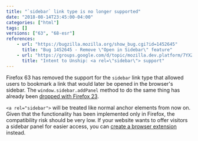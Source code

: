 ```yaml
---
title: "`sidebar` link type is no longer supported"
date: "2018-08-14T23:45:00-04:00"
categories: ["html"]
tags: []
versions: ["63", "68-esr"]
references:
    - url: "https://bugzilla.mozilla.org/show_bug.cgi?id=1452645"
      title: "Bug 1452645 - Remove \"Open in Sidebar\" feature"
    - url: "https://groups.google.com/d/topic/mozilla.dev.platform/7YXZLzvq6Qg/discussion"
      title: "Intent to Unship: <a rel=\"sidebar\"> support"
---
```

Firefox 63 has removed the support for the `sidebar` link type that allowed users to bookmark a link that would later be opened in the browser's sidebar. The `window.sidebar.addPanel` method to do the same thing has already been [dropped with Firefox 23](https://www.fxsitecompat.dev/en-CA/docs/2013/ability-to-add-a-sidebar-panel-has-been-dropped/).

`<a rel="sidebar">` will be treated like normal anchor elements from now on. Given that the functionality has been implemented only in Firefox, the compatibility risk should be very low. If your website wants to offer visitors a sidebar panel for easier access, you can [create a browser extension](https://developer.mozilla.org/docs/Mozilla/Add-ons/WebExtensions/user_interface/Sidebars) instead.
